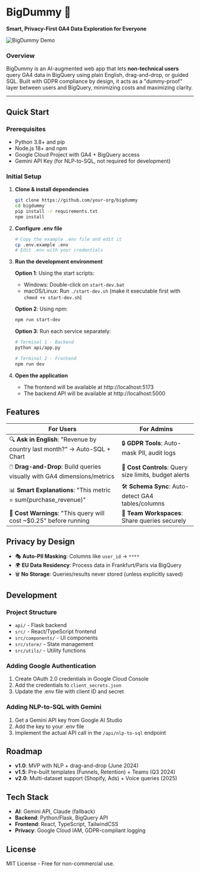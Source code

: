 # BigDummy 🐘  
**Smart, Privacy-First GA4 Data Exploration for Everyone**  

![BigDummy Demo](https://via.placeholder.com/800x400/009688/FFFFFF?text=BigDummy+Demo:+Natural+Language+to+GA4+Analytics)  

### **Overview**  
BigDummy is an AI-augmented web app that lets **non-technical users** query GA4 data in BigQuery using plain English, drag-and-drop, or guided SQL. Built with GDPR compliance by design, it acts as a "dummy-proof" layer between users and BigQuery, minimizing costs and maximizing clarity.  

---

## Quick Start

### Prerequisites
- Python 3.8+ and pip
- Node.js 18+ and npm
- Google Cloud Project with GA4 + BigQuery access
- Gemini API Key (for NLP-to-SQL, not required for development)

### Initial Setup

1. **Clone & install dependencies**
   ```bash
   git clone https://github.com/your-org/bigdummy
   cd bigdummy
   pip install -r requirements.txt
   npm install
   ```

2. **Configure .env file**
   ```bash
   # Copy the example .env file and edit it
   cp .env.example .env
   # Edit .env with your credentials
   ```

3. **Run the development environment**
   
   **Option 1**: Using the start scripts:
   - Windows: Double-click on `start-dev.bat`
   - macOS/Linux: Run `./start-dev.sh` (make it executable first with `chmod +x start-dev.sh`)
   
   **Option 2**: Using npm:
   ```bash
   npm run start-dev
   ```
   
   **Option 3**: Run each service separately:
   ```bash
   # Terminal 1 - Backend
   python api/app.py
   
   # Terminal 2 - Frontend
   npm run dev
   ```

4. **Open the application**
   - The frontend will be available at http://localhost:5173
   - The backend API will be available at http://localhost:5000

## Features

| **For Users**                          | **For Admins**                          |  
|----------------------------------------|------------------------------------------|  
| 🔍 **Ask in English**: "Revenue by country last month?" → Auto-SQL + Chart | 🔒 **GDPR Tools**: Auto-mask PII, audit logs |  
| 🖱️ **Drag-and-Drop**: Build queries visually with GA4 dimensions/metrics | 💸 **Cost Controls**: Query size limits, budget alerts |  
| 📊 **Smart Explanations**: "This metric = sum(purchase_revenue)" | 🛠️ **Schema Sync**: Auto-detect GA4 tables/columns |  
| 🚦 **Cost Warnings**: "This query will cost ~$0.25" before running | 📁 **Team Workspaces**: Share queries securely |  

## Privacy by Design
* 🎭 **Auto-PII Masking**: Columns like `user_id` → `****`
* 🌍 **EU Data Residency**: Process data in Frankfurt/Paris via BigQuery
* 🗑️ **No Storage**: Queries/results never stored (unless explicitly saved)

## Development

### Project Structure
- `api/` - Flask backend
- `src/` - React/TypeScript frontend
- `src/components/` - UI components
- `src/store/` - State management
- `src/utils/` - Utility functions

### Adding Google Authentication
1. Create OAuth 2.0 credentials in Google Cloud Console
2. Add the credentials to `client_secrets.json`
3. Update the .env file with client ID and secret

### Adding NLP-to-SQL with Gemini
1. Get a Gemini API key from Google AI Studio
2. Add the key to your .env file
3. Implement the actual API call in the `/api/nlp-to-sql` endpoint

## Roadmap
* **v1.0**: MVP with NLP + drag-and-drop (June 2024)
* **v1.5**: Pre-built templates (Funnels, Retention) + Teams (Q3 2024)
* **v2.0**: Multi-dataset support (Shopify, Ads) + Voice queries (2025)

## Tech Stack
* **AI**: Gemini API, Claude (fallback)
* **Backend**: Python/Flask, BigQuery API
* **Frontend**: React, TypeScript, TailwindCSS
* **Privacy**: Google Cloud IAM, GDPR-compliant logging

## License
MIT License - Free for non-commercial use.
